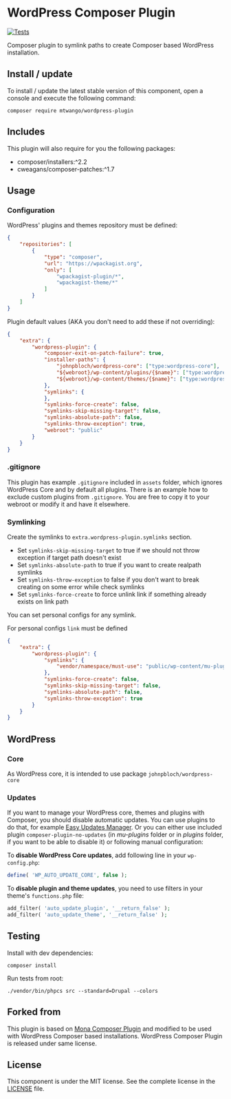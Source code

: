 # WordPress Composer Plugin

[![Tests](https://github.com/mtwango/wordpress-plugin/actions/workflows/tests.yml/badge.svg)](https://github.com/mtwango/wordpress-plugin/actions/workflows/tests.yml)

Composer plugin to symlink paths to create Composer based WordPress installation.

## Install / update

To install / update the latest stable version of this component, open a console and execute the following command:

```
composer require mtwango/wordpress-plugin
```

## Includes

This plugin will also require for you the following packages:

- composer/installers:^2.2
- cweagans/composer-patches:^1.7

## Usage

### Configuration

WordPress' plugins and themes repository must be defined:

```json
{
    "repositories": [
        {
            "type": "composer",
            "url": "https://wpackagist.org",
            "only": [
                "wpackagist-plugin/*",
                "wpackagist-theme/*"
            ]
        }
    ]
}
```

Plugin default values (AKA you don't need to add these if not overriding):

```json
{
    "extra": {
        "wordpress-plugin": {
            "composer-exit-on-patch-failure": true,
            "installer-paths": {
                "johnpbloch/wordpress-core": ["type:wordpress-core"],
                "${webroot}/wp-content/plugins/{$name}": ["type:wordpress-plugin"],
                "${webroot}/wp-content/themes/{$name}": ["type:wordpress-theme"]
            },
            "symlinks": {
            },
            "symlinks-force-create": false,
            "symlinks-skip-missing-target": false,
            "symlinks-absolute-path": false,
            "symlinks-throw-exception": true,
            "webroot": "public"
        }
    }
}
```

### .gitignore

This plugin has example `.gitignore` included in `assets` folder, which ignores WordPress Core and by default
all plugins. There is an example how to exclude custom plugins from `.gitignore`. You are free to copy it to your
webroot or modify it and have it elsewhere.

### Symlinking

Create the symlinks to `extra.wordpress-plugin.symlinks` section.

- Set `symlinks-skip-missing-target` to true if we should not throw exception if target path doesn't exist
- Set `symlinks-absolute-path` to true if you want to create realpath symlinks
- Set `symlinks-throw-exception` to false if you don't want to break creating on some error while check symlinks
- Set `symlinks-force-create` to force unlink link if something already exists on link path

You can set personal configs for any symlink.

For personal configs `link` must be defined

```json
{
    "extra": {
        "wordpress-plugin": {
            "symlinks": {
                "vendor/namespace/must-use": "public/wp-content/mu-plugins/must-use"
            },
            "symlinks-force-create": false,
            "symlinks-skip-missing-target": false,
            "symlinks-absolute-path": false,
            "symlinks-throw-exception": true
        }
    }
}
```

## WordPress

### Core

As WordPress core, it is intended to use package `johnpbloch/wordpress-core`

### Updates

If you want to manage your WordPress core, themes and plugins with Composer, you should disable automatic updates.
You can use plugins to do that, for example [Easy Updates Manager](https://wordpress.org/plugins/stops-core-theme-and-plugin-updates/).
Or you can either use included plugin `composer-plugin-no-updates` (in _mu-plugins_ folder or in _plugins_ folder, if you want to be able to disable it) or following manual configuration:

To **disable WordPress Core updates**, add following line in your `wp-config.php`:

```php
define( 'WP_AUTO_UPDATE_CORE', false );
```

To **disable plugin and theme updates**, you need to use filters in your theme's `functions.php` file:

```php
add_filter( 'auto_update_plugin', '__return_false' );
add_filter( 'auto_update_theme', '__return_false' );
```

## Testing

Install with dev dependencies:

```
composer install
```

Run tests from root:

```
./vendor/bin/phpcs src --standard=Drupal --colors
```

## Forked from

This plugin is based on [Mona Composer Plugin](https://github.com/druidfi/mona-plugin) and modified to be used with
WordPress Composer based installations. WordPress Composer Plugin is released under same license.

## License

This component is under the MIT license. See the complete license in the [LICENSE](LICENSE) file.
